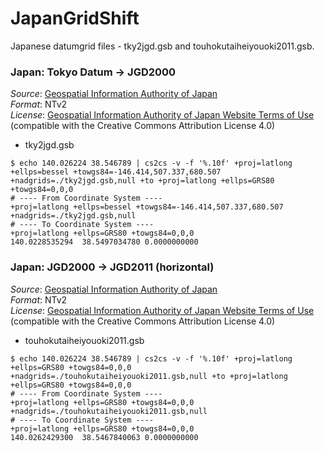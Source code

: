 # JapanGridShift

Japanese datumgrid files - tky2jgd.gsb and touhokutaiheiyouoki2011.gsb.

### Japan: Tokyo Datum -> JGD2000

*Source*: [Geospatial Information Authority of Japan](https://www.gsi.go.jp/sokuchikijun/tky2jgd_download.html)  
*Format*: NTv2  
*License*: [Geospatial Information Authority of Japan Website Terms of Use](https://www.gsi.go.jp/ENGLISH/page_e30286.html) (compatible with the Creative Commons Attribution License 4.0)  

* tky2jgd.gsb

```
$ echo 140.026224 38.546789 | cs2cs -v -f '%.10f' +proj=latlong +ellps=bessel +towgs84=-146.414,507.337,680.507 +nadgrids=./tky2jgd.gsb,null +to +proj=latlong +ellps=GRS80 +towgs84=0,0,0
# ---- From Coordinate System ----
+proj=latlong +ellps=bessel +towgs84=-146.414,507.337,680.507 +nadgrids=./tky2jgd.gsb,null
# ---- To Coordinate System ----
+proj=latlong +ellps=GRS80 +towgs84=0,0,0
140.0228535294	38.5497034780 0.0000000000
```



### Japan: JGD2000 -> JGD2011 (horizontal)

*Source*: [Geospatial Information Authority of Japan](https://www.gsi.go.jp/sokuchikijun/sokuchikijun41012.html#zahyo)  
*Format*: NTv2  
*License*: [Geospatial Information Authority of Japan Website Terms of Use](https://www.gsi.go.jp/ENGLISH/page_e30286.html) (compatible with the Creative Commons Attribution License 4.0)  

* touhokutaiheiyouoki2011.gsb

```
$ echo 140.026224 38.546789 | cs2cs -v -f '%.10f' +proj=latlong +ellps=GRS80 +towgs84=0,0,0 +nadgrids=./touhokutaiheiyouoki2011.gsb,null +to +proj=latlong +ellps=GRS80 +towgs84=0,0,0
# ---- From Coordinate System ----
+proj=latlong +ellps=GRS80 +towgs84=0,0,0 +nadgrids=./touhokutaiheiyouoki2011.gsb,null
# ---- To Coordinate System ----
+proj=latlong +ellps=GRS80 +towgs84=0,0,0
140.0262429300	38.5467840063 0.0000000000
```
